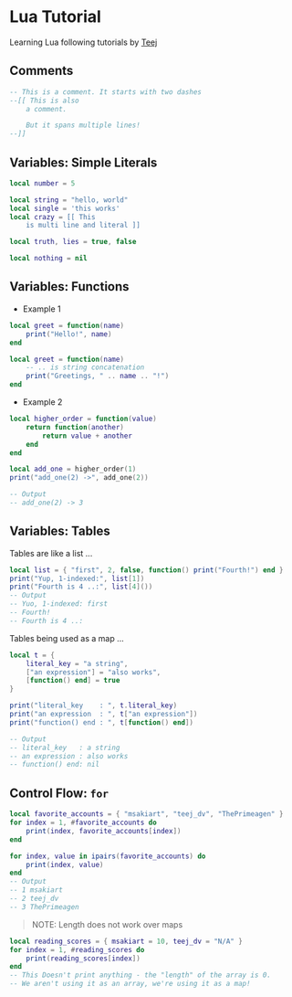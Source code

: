 # Lua Tutorial

Learning Lua following tutorials by [Teej](https://x.com/teej_dv/status/1863919864953418087/video/1)

## Comments
```lua
-- This is a comment. It starts with two dashes
--[[ This is also
    a comment.

    But it spans multiple lines!
--]]
```

## Variables: Simple Literals
```lua
local number = 5

local string = "hello, world"
local single = 'this works'
local crazy = [[ This
    is multi line and literal ]]

local truth, lies = true, false

local nothing = nil
```

## Variables: Functions

- Example 1

```lua
local greet = function(name)
    print("Hello!", name)
end

local greet = function(name)
    -- .. is string concatenation
    print("Greetings, " .. name .. "!")
end
```

- Example 2

```lua
local higher_order = function(value)
    return function(another)
        return value + another
    end
end

local add_one = higher_order(1)
print("add_one(2) ->", add_one(2))

-- Output
-- add_one(2) -> 3
```

## Variables: Tables

Tables are like a list ...

```lua
local list = { "first", 2, false, function() print("Fourth!") end }
print("Yup, 1-indexed:", list[1])
print("Fourth is 4 ..:", list[4]())
-- Output
-- Yuo, 1-indexed: first
-- Fourth!
-- Fourth is 4 ..:
```

Tables being used as a map ...

```lua
local t = {
    literal_key = "a string",
    ["an expression"] = "also works",
    [function() end] = true
}

print("literal_key    : ", t.literal_key)
print("an expression  : ", t["an expression"])
print("function() end : ", t[function() end])

-- Output
-- literal_key   : a string
-- an expression : also works
-- function() end: nil
```

## Control Flow: `for`

```lua
local favorite_accounts = { "msakiart", "teej_dv", "ThePrimeagen" }
for index = 1, #favorite_accounts do
    print(index, favorite_accounts[index])
end

for index, value in ipairs(favorite_accounts) do
    print(index, value)
end
-- Output
-- 1 msakiart
-- 2 teej_dv
-- 3 ThePrimeagen
```

> NOTE: Length does not work over maps

```lua
local reading_scores = { msakiart = 10, teej_dv = "N/A" }
for index = 1, #reading_scores do
    print(reading_scores[index])
end
-- This Doesn't print anything - the "length" of the array is 0.
-- We aren't using it as an array, we're using it as a map!
```

